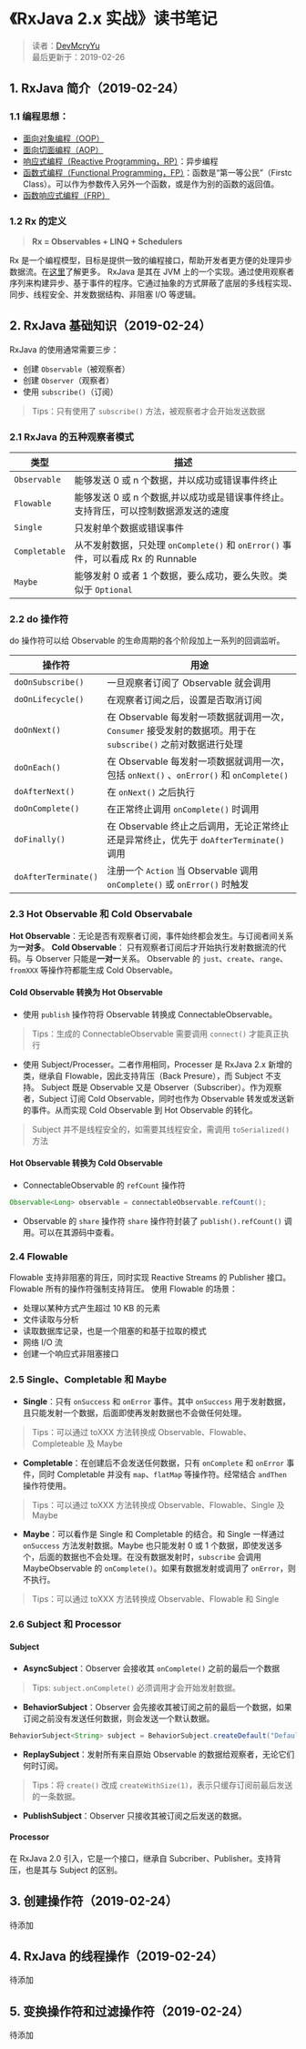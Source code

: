 # 《RxJava 2.x 实战》读书笔记
> 读者：[DevMcryYu](https://github.com/DevMcryYu)  
> 最后更新于：2019-02-26

## 1. RxJava 简介（2019-02-24）

### 1.1 编程思想：
- [面向对象编程（OOP）](https://zh.wikipedia.org/zh-hans/%E9%9D%A2%E5%90%91%E5%AF%B9%E8%B1%A1%E7%A8%8B%E5%BA%8F%E8%AE%BE%E8%AE%A1)
- [面向切面编程（AOP）](https://zh.wikipedia.org/wiki/%E9%9D%A2%E5%90%91%E4%BE%A7%E9%9D%A2%E7%9A%84%E7%A8%8B%E5%BA%8F%E8%AE%BE%E8%AE%A1)
- [响应式编程（Reactive Programming，RP）](https://zh.wikipedia.org/wiki/%E5%93%8D%E5%BA%94%E5%BC%8F%E7%BC%96%E7%A8%8B)：异步编程
- [函数式编程（Functional Programming，FP）](https://zh.wikipedia.org/wiki/%E5%87%BD%E6%95%B0%E5%BC%8F%E7%BC%96%E7%A8%8B)：函数是“第一等公民”（Firstc Class）。可以作为参数传入另外一个函数，或是作为别的函数的返回值。
- [函数响应式编程（FRP）](https://en.wikipedia.org/wiki/Functional_reactive_programming)

### 1.2 Rx 的定义
> **Rx = Observables + LINQ + Schedulers**

Rx 是一个编程模型，目标是提供一致的编程接口，帮助开发者更方便的处理异步数据流。在[这里](http://reactivex.io)了解更多。
RxJava 是其在 JVM 上的一个实现。通过使用观察者序列来构建异步、基于事件的程序。它通过抽象的方式屏蔽了底层的多线程实现、同步、线程安全、并发数据结构、非阻塞 I/O 等逻辑。

## 2. RxJava 基础知识（2019-02-24）
RxJava 的使用通常需要三步：
- 创建 `Observable`（被观察者）
- 创建 `Observer`（观察者）
- 使用 `subscribe()`（订阅）

> Tips：只有使用了 `subscribe()` 方法，被观察者才会开始发送数据

### 2.1 RxJava 的五种观察者模式
| 类型 | 描述 |
| ------ | ------ |
| `Observable` | 能够发送 0 或 n 个数据，并以成功或错误事件终止 |
| `Flowable` | 能够发送 0 或 n 个数据,并以成功或是错误事件终止。支持背压，可以控制数据源发送的速度 |
| `Single` | 只发射单个数据或错误事件 |
| `Completable` | 从不发射数据，只处理 `onComplete()` 和 `onError()` 事件，可以看成 Rx 的 Runnable |
| `Maybe` | 能够发射 0 或者 1 个数据，要么成功，要么失败。类似于 `Optional` |

### 2.2 do 操作符
do 操作符可以给 Observable 的生命周期的各个阶段加上一系列的回调监听。

| 操作符 | 用途 |
| ------ | ------ |
| `doOnSubscribe()`| 一旦观察者订阅了 Observable 就会调用 |
| `doOnLifecycle()` | 在观察者订阅之后，设置是否取消订阅 |
| `doOnNext()` | 在 Observable 每发射一项数据就调用一次，`Consumer` 接受发射的数据项。用于在 `subscribe()` 之前对数据进行处理|
| `doOnEach()` | 在 Observable 每发射一项数据就调用一次，包括 `onNext()` 、`onError()` 和 `onComplete()` |
| `doAfterNext()` | 在 `onNext()` 之后执行 |
| `doOnComplete()` | 在正常终止调用 `onComplete()` 时调用 |
| `doFinally()` | 在 Observable 终止之后调用，无论正常终止还是异常终止，优先于 `doAfterTerminate()` 调用 |
| `doAfterTerminate()` | 注册一个 `Action` 当 Observable 调用 `onComplete()` 或 `onError()` 时触发 |

### 2.3 Hot Observable 和 Cold Observabale
**Hot Observable**：无论是否有观察者订阅，事件始终都会发生。与订阅者间关系为**一对多**。
**Cold Observable**： 只有观察者订阅后才开始执行发射数据流的代码。与 Observer 只能是**一对一**关系。
Observable 的 `just`、`create`、`range`、`fromXXX` 等操作符都能生成 Cold Observable。
#### Cold Observable 转换为 Hot Observable
- 使用 `publish` 操作符将 Observable 转换成 ConnectableObservable。

> Tips：生成的 ConnectableObservable 需要调用 `connect()` 才能真正执行

- 使用 Subject/Processer。二者作用相同，Processer 是 RxJava 2.x 新增的类，继承自 Flowable，因此支持背压（Back Presure），而 Subject 不支持。
Subject 既是 Observable 又是 Observer（Subscriber）。作为观察者，Subject 订阅 Cold Observable，同时也作为 Observable 转发或发送新的事件。从而实现 Cold Observable 到 Hot Observable 的转化。

> Subject 并不是线程安全的，如需要其线程安全，需调用 `toSerialized()`方法

#### Hot Observable 转换为 Cold Observable
- ConnectableObservable 的 `refCount` 操作符

```java
Observable<Long> observable = connectableObservable.refCount();
```

- Observable 的 `share` 操作符
`share` 操作符封装了 `publish().refCount()` 调用。可以在其源码中查看。

### 2.4 Flowable
Flowable 支持非阻塞的背压，同时实现 Reactive Streams 的 Publisher 接口。Flowable 所有的操作符强制支持背压。
使用 Flowable 的场景：
- 处理以某种方式产生超过 10 KB 的元素
- 文件读取与分析
- 读取数据库记录，也是一个阻塞的和基于拉取的模式
- 网络 I/O 流
- 创建一个响应式非阻塞接口
### 2.5 Single、Completable 和 Maybe
- **Single**：只有 `onSuccess` 和 `onError` 事件。其中 `onSuccess` 用于发射数据，且只能发射一个数据，后面即使再发射数据也不会做任何处理。

> Tips：可以通过 toXXX 方法转换成 Observable、Flowable、Completeable 及 Maybe

- **Completable**：在创建后不会发送任何数据，只有 `onComplete` 和 `onError` 事件，同时 Completable 并没有 `map`、`flatMap` 等操作符。经常结合 `andThen` 操作符使用。

> Tips：可以通过 toXXX 方法转换成 Observable、Flowable、Single 及 Maybe

- **Maybe**：可以看作是 Single 和 Completable 的结合。和 Single 一样通过 `onSuccess` 方法发射数据。Maybe 也只能发射 0 或 1 个数据，即使发送多个，后面的数据也不会处理。在没有数据发射时，`subscribe` 会调用 MaybeObservable 的 `onComplete()`。如果有数据发射或调用了 `onError`，则不执行。

> Tips：可以通过 toXXX 方法转换成 Observable、Flowable 和 Single

### 2.6 Subject 和 Processor
#### Subject
- **AsyncSubject**：Observer 会接收其 `onComplete()` 之前的最后一个数据

> Tips: `subject.onComplete()` 必须调用才会开始发射数据。

- **BehaviorSubject**：Observer 会先接收其被订阅之前的最后一个数据，如果订阅之前没有发送任何数据，则会发送一个默认数据。

```java
BehaviorSubject<String> subject = BehaviorSubject.createDefault("DefaultSubject");
```

- **ReplaySubject**：发射所有来自原始 Observable 的数据给观察者，无论它们何时订阅。

> Tips：将 `create()` 改成 `createWithSize(1)`，表示只缓存订阅前最后发送的一条数据。

- **PublishSubject**：Observer 只接收其被订阅之后发送的数据。

#### Processor
在 RxJava 2.0 引入，它是一个接口，继承自 Subcriber、Publisher。支持背压，也是其与 Subject 的区别。

## 3. 创建操作符（2019-02-24）
待添加
## 4. RxJava 的线程操作（2019-02-24）
待添加
## 5. 变换操作符和过滤操作符（2019-02-24）
待添加
